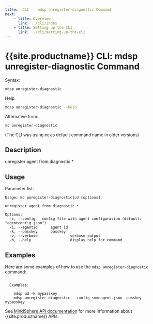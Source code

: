 ```yaml
---
title:  CLI -  mdsp unregister-diagnostic Command
next:
    - title: Overview
      link: ../cli/index
    - title: Setting up the CLI
      link: ../cli/setting-up-the-cli
---
```


# {{site.productname}} CLI: mdsp unregister-diagnostic Command

Syntax:

```bash
mdsp unregister-diagnostic
```

Help:

```bash
mdsp unregister-diagnostic --help
```

Alternative form:

```bash
mc unregister-diagnostic
```

(The CLI was using `mc` as default command name in older versions)

## Description

unregister agent from diagnostic *

## Usage

Parameter list:

```text
Usage: mc unregister-diagnostic|ud [options]

unregister agent from diagnostic *

Options:
  -c, --config   config file with agent configuration (default: "agentconfig.json")
  -i, --agentid      agent id
  -k, --passkey      passkey
  -v, --verbose               verbose output
  -h, --help                  display help for command

```

## Examples

Here are some examples of how to use the `mdsp unregister-diagnostic` command:

```text

  Examples:

    mdsp ud -k mypasskey
    mdsp unregister-diagnostic --config someagent.json -passkey mypasskey

```

See [MindSphere API documentation](https://documentation.mindsphere.io/MindSphere/apis/index.html) for more information about {{site.productname}} APIs.
